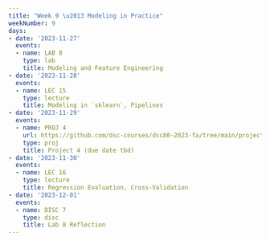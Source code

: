 ```yaml
---
title: "Week 9 \u2013 Modeling in Practice"
weekNumber: 9
days:
- date: '2023-11-27'
  events:
  - name: LAB 8
    type: lab
    title: Modeling and Feature Engineering
- date: '2023-11-28'
  events:
  - name: LEC 15
    type: lecture
    title: Modeling in `sklearn`, Pipelines
- date: '2023-11-29'
  events:
  - name: PROJ 4
    url: https://github.com/dsc-courses/dsc80-2023-fa/tree/main/projects/04-language_models
    type: proj
    title: Project 4 (due date tbd)
- date: '2023-11-30'
  events:
  - name: LEC 16
    type: lecture
    title: Regression Evaluation, Cross-Validation
- date: '2023-12-01'
  events:
  - name: DISC 7
    type: disc
    title: Lab 8 Reflection
---
```

